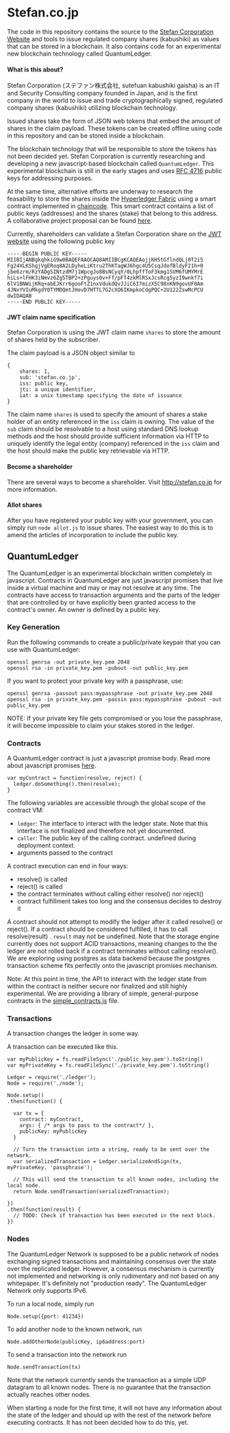 # Stefan.co.jp

The code in this repository contains the source to the [Stefan Corporation Website](https://stefan.co.jp) and tools to issue regulated company shares (kabushiki) as values that can be stored in a blockchain. It also contains code for an experimental new blockchain technology called QuantumLedger.

#### What is this about?

Stefan Corporation (ステファン株式会社, sutefuan kabushiki gaisha) is an IT and Security Consulting company founded in Japan, and is the first company in the world to issue and trade cryptographically signed, regulated company shares (kabushiki) utilizing blockchain technology. 

Issued shares take the form of JSON web tokens that embed the amount of shares in the claim payload. These tokens can be created offline using code in this repository and can be stored inside a blockchain.

The blockchain technology that will be responsible to store the tokens has not been decided yet. Stefan Corporation is currently researching and developing a new javascript-based blockchain called `QuantumLedger`. This experimental blockchain is still in the early stages and uses [RFC 4716](https://tools.ietf.org/html/rfc4716#section-3.4) public keys for addressing purposes.

At the same time, alternative efforts are underway to research the feasability to store the shares inside the [Hyperledger Fabric](http://github.com/hyperledger/fabric) using a smart contract implemented in [chaincode](https://github.com/hyperledger/fabric/blob/master/docs/API/SandboxSetup.md). This smart contract contains a list of public keys (addresses) and the shares (stake) that belong to this address. A collaborative project proposal can be found [here](https://docs.google.com/document/d/1YQ69FXUXAhw30LlJ4t5RFG4KxsCkvpu1oqpgqBZVr14/edit?usp=sharing). 

Currently, shareholders can validate a Stefan Corporation share on the [JWT website](http://jwt.io) using the following public key

    -----BEGIN PUBLIC KEY-----
    MIIBIjANBgkqhkiG9w0BAQEFAAOCAQ8AMIIBCgKCAQEAojjKH5tGflndQLj0T2i5
    Fg24XLKShgjVgERoq8A2LDyheLiKtru2ThKTagWJ6hgc4U5CsqJdofBldyF21h+0
    jbe6zrm/RzYADgSINtzdM7j1WpcgJo8BsNCyqY/0LhpffToF3kmg1SVM6fUMYMrE
    hiLs+lFHK3iNmvz6Zg5TBP2+zPguys0v+Ff/pFT4zkMlRSxJcsRcg5yzI9wnkf7i
    6lV1BNWijKRq+abEJKrr6gooFtZ1nxVdukdQvJJiC6I7mizX5C98nKN9govUF0Am
    4JNxYVIuMkgdY0TYMDQmtJHevD7HTTL7G2cXO6IKmpkoCdgPQC+2U122ZswMcPCU
    dwIDAQAB
    -----END PUBLIC KEY-----
    

#### JWT claim name specification

Stefan Corporation is using the JWT claim name `shares` to store the amount of shares held by the subscriber.

The claim payload is a JSON object similar to

    {
        shares: 1,
        sub: 'stefan.co.jp',
        iss: public key,
        jti: a unique identifier,
        iat: a unix timestamp specifying the date of issuance
    }

The claim name `shares` is used to specify the amount of shares a stake holder of an entity referenced in the `iss` claim is owning. The value of the `sub` claim should be resolvable to a host using standard DNS lookup methods and the host should provide sufficient information via HTTP to uniquely identify the legal entity (company) referenced in the `iss` claim and the host should make the public key retrievable via HTTP.

#### Become a shareholder

There are several ways to become a shareholder. Visit http://stefan.co.jp for more information.

#### Allot shares

After you have registered your public key with your government, you can simply run `node allot.js` to issue shares. The easiest way to do this is to amend the articles of incorporation to include the public key.

## QuantumLedger

The QuantumLedger is an experimental blockchain written completely in javascript. Contracts in QuantumLedger are just javascript promises that live inside a virtual machine and may or may not resolve at any time. The contracts have access to transaction arguments and the parts of the ledger that are controlled by or have explicitly been granted access to the contract's owner. An owner is defined by a public key.

### Key Generation

Run the following commands to create a public/private keypair that you can use with QuantumLedger:

    openssl genrsa -out private_key.pem 2048
    openssl rsa -in private_key.pem -pubout -out public_key.pem
    
If you want to protect your private key with a passphrase, use:

    openssl genrsa -passout pass:mypassphrase -out private_key.pem 2048
    openssl rsa -in private_key.pem -passin pass:mypassphrase -pubout -out public_key.pem
    
NOTE: If your private key file gets compromised or you lose the passphrase, it will become impossible to claim your stakes stored in the ledger.

### Contracts

A QuantumLedger contract is just a javascript promise body. Read more about javascript promises [here](https://developer.mozilla.org/en/docs/Web/JavaScript/Reference/Global_Objects/Promise).

    var myContract = function(resolve, reject) {
      ledger.doSomething().then(resolve);
    }
    
The following variables are accessible through the global scope of the contract VM:

  - `ledger`: The interface to interact with the ledger state. Note that this interface is not finalized and therefore not yet documented.
  - `caller`: The public key of the calling contract. undefined during deployment context.
  - arguments passed to the contract

A contract execution can end in four ways:

  - resolve() is called
  - reject() is called
  - the contract terminates without calling either resolve() nor reject()
  - contract fulfillment takes too long and the consensus decides to destroy it

A contract should not attempt to modify the ledger after it called resolve() or reject(). If a contract should be considered fulfilled, it has to call resolve(result) . `result` may not be undefined. Note that the storage engine currently does not support ACID transactions, meaning changes to the the ledger are not rolled back if a contract terminates without calling resolve(). We are exploring using postgres as data backend because the postgres transaction scheme fits perfectly onto the javascript promises mechanism.

Note: At this point in time, the API to interact with the ledger state from within the contract is neither secure nor finalized and still highly experimental. We are providing a library of simple, general-purpose contracts in the [simple_contracts.js](https://github.com/buhrmi/stefan.co.jp/blob/master/simple_contracts.js) file.

### Transactions

A transaction changes the ledger in some way.

A transaction can be executed like this.
    
    var myPublicKey = fs.readFileSync('./public_key.pem').toString()
    var myPrivateKey = fs.readFileSync('./private_key.pem').toString()
    
    Ledger = require('./ledger');
    Node = require('./node');
    
    Node.setup()
    .then(function() {
      
      var tx = {
        contract: myContract,
        args: { /* args to pass to the contract*/ },
        publicKey: myPublicKey
      }
      
      // Turn the transaction into a string, ready to be sent over the network.
      var serializedTransaction = Ledger.serializeAndSign(tx, myPrivateKey, 'passphrase');
      
      // This will send the transaction to all known nodes, including the local node.
      return Node.sendTransaction(serializedTransaction);
      
    })
    .then(function(result) {
      // TODO: Check if transaction has been executed in the next block.  
    })

### Nodes

The QuantumLedger Network is supposed to be a public network of nodes exchanging signed transactions and maintaining consensus over the state over the replicated ledger. However, a consensus mechanism is currently not implemented and networking is only rudimentary and not based on any whitepaper. It's definitely not "production ready". The QuantumLedger Network only supports IPv6.

To run a local node, simply run

    Node.setup({port: 41234})

To add another node to the known network, run

    Node.addOtherNode(publicKey, ip6address:port)

To send a transaction into the network run

    Node.sendTransaction(tx)
    
Note that the network currently sends the transaction as a simple UDP datagram to all known nodes. There is no guarantee that the transaction actually reaches other nodes. 

When starting a node for the first time, it will not have any information about the state of the ledger and should up with the rest of the network before executing contracts. It has not been decided how to do this, yet.
